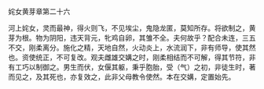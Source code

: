 姹女黄芽章第二十六 

河上姹女，灵而最神，得火则飞，不见埃尘，鬼隐龙匿，莫知所存。将欲制之，黄芽为根。物为阴阳，违天背元，牝鸡自卵，其雏不全。夫何故乎？配合未连，三五不交，刚柔离分。施化之精，天地自然，火动炎上，水流润下，非有师导，使其然也。资使统正，不可复改。观夫雌雄交媾之时，刚柔相结而不可解，得其节符，非有工巧以制御之。男生而伏，女偃其躯，秉乎胞胎，受（气）之初，非徒生时，著而见之，及其死也，亦复效之，此非父母教令使然。本在交媾，定置始先。

